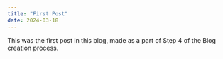 ```yaml
---
title: "First Post"
date: 2024-03-18
---
```

This was the first post in this blog, made as a part of Step 4 of the Blog creation process.
